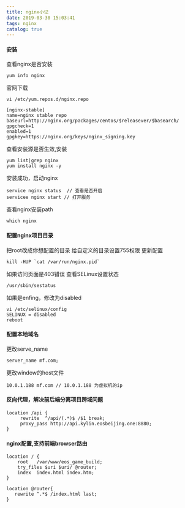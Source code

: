```yaml
---
title: nginx小记
date: 2019-03-30 15:03:41
tags: nginx
catalog: true
---
```


#### 安装
查看nginx是否安装
```linux
yum info nginx
```
官网下载
```linux
vi /etc/yum.repos.d/nginx.repo

[nginx-stable]
name=nginx stable repo
baseurl=http://nginx.org/packages/centos/$releasever/$basearch/
gpgcheck=1
enabled=1
gpgkey=https://nginx.org/keys/nginx_signing.key
```
查看安装源是否生效,安装
```linux
yum list|grep nginx
yum install nginx -y
```
安装成功，启动nginx
```linux
service nginx status  // 查看是否开启
servicee nginx start // 打开服务
```
查看nginx安装path
```linux
which nginx
```
#### 配置nginx项目目录
把root改成你想配置的目录
给自定义的目录设置755权限
更新配置
```linux
kill -HUP `cat /var/run/nginx.pid`
```
如果访问页面是403错误
查看SELinux设置状态
```linux
/usr/sbin/sestatus 
```
如果是enfing，修改为disabled
```linux
vi /etc/selinux/config
SELINUX = disabled
reboot
```

#### 配置本地域名
更改serve_name 
```linux
server_name mf.com;
```
更改window的host文件
```linux
10.0.1.188 mf.com // 10.0.1.188 为虚拟机的ip
```

#### 反向代理，解决前后端分离项目跨域问题
```nginx
location /api {
     rewrite  ^/api/(.*)$ /$1 break;
     proxy_pass http://api.kylin.eosbeijing.one:8880;
}
```

#### nginx配置,支持前端browser路由
```nginx
location / {
	root   /var/www/eos_game_build;
	try_files $uri $uri/ @router;
	index  index.html index.htm;
}
    
location @router{
   rewrite ^.*$ /index.html last;
}
```